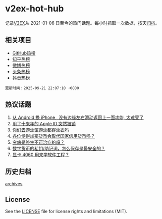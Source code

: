 # v2ex-hot-hub

 记录[V2EX](https://www.v2ex.com/)从 2021-01-06 日至今的热门话题。每小时抓取一次数据，按天[归档](archives)。
 
 ## 相关项目

- [GitHub热榜](https://github.com/snaildev/github-hot-hub)
- [知乎热榜](https://github.com/snaildev/zhihu-hot-hub)
- [微博热榜](https://github.com/snaildev/weibo-hot-hub)
- [头条热榜](https://github.com/snaildev/toutiao-hot-hub)
- [抖音热榜](https://github.com/snaildev/douyin-hot-hub)


 `更新时间：2025-09-21 22:07:10 +0800`

## 热议话题

1. [从 Android 换 iPhone , 没有边缘左右滑动返回上一面功能, 太难受了](https://www.v2ex.com/t/1160803)
1. [用了十来年的 Apple ID 突然被锁](https://www.v2ex.com/t/1160848)
1. [你们去游泳馆游泳都穿泳衣吗](https://www.v2ex.com/t/1160796)
1. [各位觉得加密货币会取代国家信用货币吗？](https://www.v2ex.com/t/1160842)
1. [穷病是终生不可治疗的吗？](https://www.v2ex.com/t/1160882)
1. [数字货币的私钥/助记词，怎么保存是最安全的？](https://www.v2ex.com/t/1160814)
1. [显卡 4060 用来学软件工程？](https://www.v2ex.com/t/1160830)

## 历史归档

[archives](archives)

## License

See the [LICENSE](LICENSE) file for license rights and limitations (MIT).
